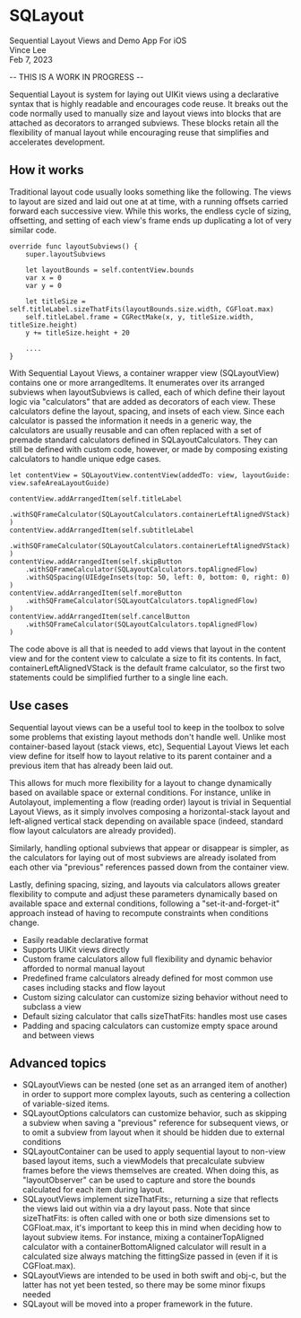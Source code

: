 # SQLayout
Sequential Layout Views and Demo App For iOS  
Vince Lee  
Feb 7, 2023  

-- THIS IS A WORK IN PROGRESS --

Sequential Layout is system for laying out UIKit views using a declarative syntax that is highly readable and encourages code reuse.  It breaks out the code normally used to manually size and layout views into blocks that are attached as decorators to arranged subviews.  These blocks retain all the flexibility of manual layout while encouraging reuse that simplifies and accelerates development.

## How it works

Traditional layout code usually looks something like the following.  The views to layout are sized and laid out one at at time, with a running offsets carried forward each successive view.  While this works, the endless cycle of sizing, offsetting, and setting of each view's frame ends up duplicating a lot of very similar code.

    override func layoutSubviews() {
        super.layoutSubviews
    
        let layoutBounds = self.contentView.bounds
        var x = 0
        var y = 0
        
        let titleSize = self.titleLabel.sizeThatFits(layoutBounds.size.width, CGFloat.max)
        self.titleLabel.frame = CGRectMake(x, y, titleSize.width, titleSize.height)
        y += titleSize.height + 20
    
        ....
    }

With Sequential Layout Views, a container wrapper view (SQLayoutView) contains one or more arrangedItems.  It enumerates over its arranged subviews when layoutSubviews is called, each of which define their layout logic via "calculators" that are added as decorators of each view.  These calculators define the layout, spacing, and insets of each view.  Since each calculator is passed the information it needs in a generic way, the calculators are usually reusable and can often replaced with a set of premade standard calculators defined in SQLayoutCalculators.  They can still be defined with custom code, however, or made by composing existing calculators to handle unique edge cases.

    let contentView = SQLayoutView.contentView(addedTo: view, layoutGuide: view.safeAreaLayoutGuide)
          
    contentView.addArrangedItem(self.titleLabel
        .withSQFrameCalculator(SQLayoutCalculators.containerLeftAlignedVStack)
    )
    contentView.addArrangedItem(self.subtitleLabel
        .withSQFrameCalculator(SQLayoutCalculators.containerLeftAlignedVStack)
    )
    contentView.addArrangedItem(self.skipButton
        .withSQFrameCalculator(SQLayoutCalculators.topAlignedFlow)
        .withSQSpacing(UIEdgeInsets(top: 50, left: 0, bottom: 0, right: 0)
    )
    contentView.addArrangedItem(self.moreButton
        .withSQFrameCalculator(SQLayoutCalculators.topAlignedFlow)
    )
    contentView.addArrangedItem(self.cancelButton
        .withSQFrameCalculator(SQLayoutCalculators.topAlignedFlow)
    )

The code above is all that is needed to add views that layout in the content view and for the content view to calculate a size to fit its contents.  In fact, containerLeftAlignedVStack is the default frame calculator, so the first two statements could be simplified further to a single line each.


## Use cases

Sequential layout views can be a useful tool to keep in the toolbox to solve some problems that existing layout methods don't handle well.  Unlike most container-based layout (stack views, etc), Sequential Layout Views let each view define for itself how to layout relative to its parent container and a previous item that has already been laid out.  

This allows for much more flexibility for a layout to change dynamically based on available space or external conditions.  For instance, unlike in Autolayout, implementing a flow (reading order) layout is trivial in Sequential Layout Views, as it simply involves composing a horizontal-stack layout and left-aligned vertical stack depending on available space (indeed, standard flow layout calculators are already provided).

Similarly, handling optional subviews that appear or disappear is simpler, as the calculators for laying out of most subviews are already isolated from each other via "previous" references passed down from the container view.

Lastly, defining spacing, sizing, and layouts via calculators allows greater flexibility to compute and adjust these parameters dynamically based on available space and external conditions, following a "set-it-and-forget-it" approach instead of having to recompute constraints when conditions change.

* Easily readable declarative format
* Supports UIKit views directly
* Custom frame calculators allow full flexibility and dynamic behavior afforded to normal manual layout
* Predefined frame calculators already defined for most common use cases including stacks and flow layout
* Custom sizing calculator can customize sizing behavior without need to subclass a view
* Default sizing calculator that calls sizeThatFits: handles most use cases
* Padding and spacing calculators can customize empty space around and between views

## Advanced topics

* SQLayoutViews can be nested (one set as an arranged item of another) in order to support more complex layouts, such as centering a collection of variable-sized items.
* SQLayoutOptions calculators can customize behavior, such as skipping a subview when saving a "previous" reference for subsequent views, or to omit a subview from layout when it should be hidden due to external conditions
* SQLayoutContainer can be used to apply sequential layout to non-view based layout items, such a viewModels that precalculate subview frames before the views themselves are created.  When doing this, as "layoutObserver" can be used to capture and store the bounds calculated for each item during layout.
* SQLayoutViews implement sizeThatFits:, returning a size that reflects the views laid out within via a dry layout pass.  Note that since sizeThatFits: is often called with one or both size dimensions set to CGFloat.max, it's important to keep this in mind when deciding how to layout subview items.  For instance, mixing a containerTopAligned calculator with a containerBottomAligned calculator will result in a calculated size always matching the fittingSize passed in (even if it is CGFloat.max).
* SQLayoutViews are intended to be used in both swift and obj-c, but the latter has not yet been tested, so there may be some minor fixups needed
* SQLayout will be moved into a proper framework in the future.



